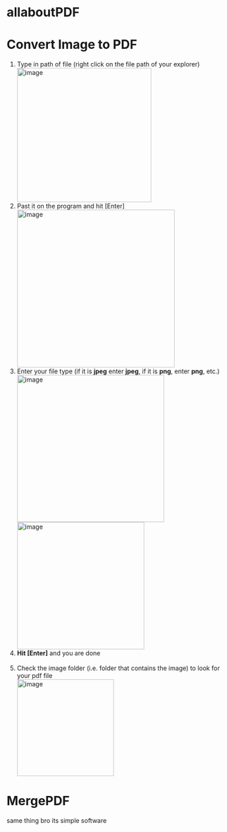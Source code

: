 
# allaboutPDF

# Convert Image to PDF
<ol>
  <li>Type in path of file (right click on the file path of your explorer)</li>
  <img width="304" alt="image" src="https://github.com/ohvelynuna/allaboutPDF/assets/132867898/da4aafc2-4f57-46b9-a808-6f04ba95659c">
  <li>Past it on the program and hit [Enter]</li>
  <img width="357" alt="image" src="https://github.com/ohvelynuna/allaboutPDF/assets/132867898/ba5ca93a-dd70-42b1-8ff1-f2c2125c2eec">
  <li>Enter your file type (if it is <strong>jpeg</strong> enter <strong>jpeg</strong>, if it is <strong>png</strong>, enter <strong>png</strong>, etc.)</li>
  <img width="333" alt="image" src="https://github.com/ohvelynuna/allaboutPDF/assets/132867898/7eba5e4c-32d1-4970-aa12-2dd5afb0f1d2"><br>
  <img width="288" alt="image" src="https://github.com/ohvelynuna/allaboutPDF/assets/132867898/702cac42-029c-4169-b7cc-fba1497e5aa6"><br>
  <li><span><strong>Hit [Enter]</strong></span> and you are done</li><br>
  <li>Check the image folder (i.e. folder that contains the image) to look for your pdf file</li>
  
  <img width="219" alt="image" src="https://github.com/ohvelynuna/allaboutPDF/assets/132867898/d13b2599-e332-4616-b8e1-652f482c8d56">

</ol>


# MergePDF
  same thing bro its simple software

